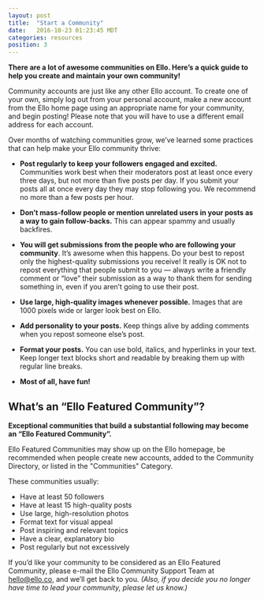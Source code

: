 ```yaml
---
layout: post
title:  "Start a Community"
date:   2016-10-23 01:23:45 MDT
categories: resources
position: 3
---
```


**There are a lot of awesome communities on Ello. Here’s a quick guide to help you create and maintain your own community!**

Community accounts are just like any other Ello account. To create one of your own, simply log out from your personal account, make a new account from the Ello home page using an appropriate name for your community, and begin posting! Please note that you will have to use a different email address for each account. 

Over months of watching communities grow, we’ve learned some practices that can help make your Ello community thrive:

* **Post regularly to keep your followers engaged and excited.** Communities work best when their moderators post at least once every three days, but not more than five posts per day. If you submit your posts all at once every day they may stop following you. We recommend no more than a few posts per hour.

* **Don’t mass-follow people or mention unrelated users in your posts as a way to gain follow-backs.** This can appear spammy and usually backfires.

* **You will get submissions from the people who are following your community**. It’s awesome when this happens. Do your best to repost only the highest-quality submissions you receive! It really is OK not to repost everything that people submit to you — always write a friendly comment or “love” their submission as a way to thank them for sending something in, even if you aren’t going to use their post.

* **Use large, high-quality images whenever possible.** Images that are 1000 pixels wide or larger look best on Ello.

* **Add personality to your posts.** Keep things alive by adding comments when you repost someone else’s post.

* **Format your posts.** You can use bold, italics, and hyperlinks in your text. Keep longer text blocks short and readable by breaking them up with regular line breaks.

* **Most of all, have fun!**

## What’s an “Ello Featured Community”?

**Exceptional communities that build a substantial following may become an “Ello Featured Community”.**

Ello Featured Communities may show up on the Ello homepage, be recommended when people create new accounts, added to the Community Directory, or listed in the "Communities" Category. 

These communities usually:

* Have at least 50 followers
* Have at least 15 high-quality posts
* Use large, high-resolution photos
* Format text for visual appeal
* Post inspiring and relevant topics
* Have a clear, explanatory bio
* Post regularly but not excessively

If you’d like your community to be considered as an Ello Featured Community, please e-mail the Ello Community Support Team at hello@ello.co, and we’ll get back to you. *(Also, if you decide you no longer have time to lead your community, please let us know.)*
